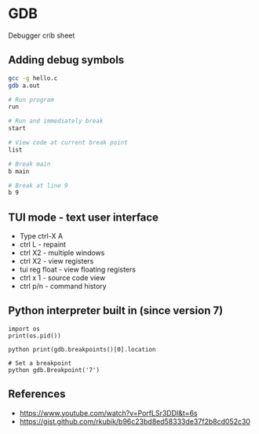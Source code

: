 # GDB

Debugger crib sheet

## Adding debug symbols

```bash
gcc -g hello.c
gdb a.out
```

```bash
# Run program
run

# Run and immediately break
start

# View code at current break point
list

# Break main
b main

# Break at line 9
b 9
```

## TUI mode - text user interface
- Type ctrl-X A
- ctrl L - repaint
- ctrl X2 - multiple windows
- ctrl X2 - view registers
- tui reg float - view floating registers
- ctrl x 1 - source code view
- ctrl p/n - command history

## Python interpreter built in (since version 7)

```
import os
print(os.pid())

python print(gdb.breakpoints()[0].location

# Set a breakpoint
python gdb.Breakpoint('7')
```

## References
- https://www.youtube.com/watch?v=PorfLSr3DDI&t=6s
- https://gist.github.com/rkubik/b96c23bd8ed58333de37f2b8cd052c30
